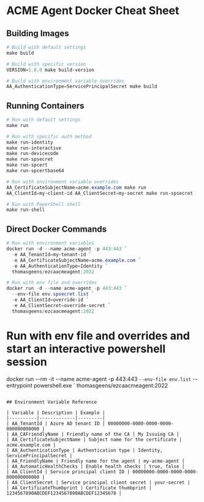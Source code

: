 # ACME Agent Docker Cheat Sheet

## Building Images

```powershell
# Build with default settings
make build

# Build with specific version
VERSION=1.0.0 make build-version

# Build with environment variable overrides
AA_AuthenticationType=ServicePrincipalSecret make build
```

## Running Containers

```powershell
# Run with default settings
make run

# Run with specific auth method
make run-identity
make run-interactive
make run-devicecode
make run-spsecret
make run-spcert
make run-spcertbase64

# Run with environment variable overrides
AA_CertificateSubjectName=acme.example.com make run
AA_ClientId=my-client-id AA_ClientSecret=my-secret make run-spsecret

# Run with PowerShell shell
make run-shell
```

## Direct Docker Commands

```powershell
# Run with environment variables
docker run -d --name acme-agent -p 443:443 `
  -e AA_TenantId=my-tenant-id `
  -e AA_CertificateSubjectName=acme.example.com `
  -e AA_AuthenticationType=Identity `
  thomasgeens/ezcaacmeagent:2022

# Run with env file and overrides
docker run -d --name acme-agent -p 443:443 `
  --env-file env.spsecret.list `
  -e AA_ClientId=override-id `
  -e AA_ClientSecret=override-secret `
  thomasgeens/ezcaacmeagent:2022
```

# Run with env file and overrides and start an interactive powershell session
docker run --rm -it --name acme-agent -p 443:443 `
  --env-file env.list `
  --entrypoint powershell.exe `
  thomasgeens/ezcaacmeagent:2022
```

## Environment Variable Reference

| Variable | Description | Example |
|----------|-------------|---------|
| AA_TenantId | Azure AD tenant ID | 00000000-0000-0000-0000-000000000000 |
| AA_CAFriendlyName | Friendly name of the CA | My Issuing CA |
| AA_CertificateSubjectName | Subject name for the certificate | acme.example.com |
| AA_AuthenticationType | Authentication type | Identity, ServicePrincipalSecret |
| AA_FriendlyName | Friendly name for the agent | my-acme-agent |
| AA_AutomaticHealthChecks | Enable health checks | true, false |
| AA_ClientId | Service principal client ID | 00000000-0000-0000-0000-000000000000 |
| AA_ClientSecret | Service principal client secret | your-secret |
| AA_CertificateThumbprint | Certificate thumbprint | 1234567890ABCDEF1234567890ABCDEF12345678 |
